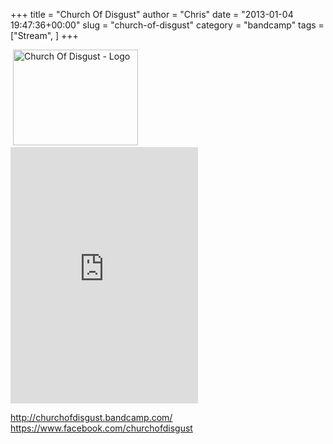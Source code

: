 +++
title = "Church Of Disgust"
author = "Chris"
date = "2013-01-04 19:47:36+00:00"
slug = "church-of-disgust"
category = "bandcamp"
tags = ["Stream", ]
+++

<img src="http://necroslaughter.de/wp-content/uploads/2013/01/Church-Of-Disgust-Invocation-Of-Putrid-Worship.jpg" alt="Church Of Disgust - Invocation Of Putrid Worship" width="0" height="0" class="alignnone size-full wp-image-9782" />
<img src="http://necroslaughter.de/wp-content/uploads/2013/01/Church-Of-Disgust-Logo-200x153.jpg" alt="Church Of Disgust - Logo" width="200" height="153" class="alignleft size-medium wp-image-9783" /><iframe width="300" height="410" style="position: relative; display: block; width: 300px; height: 410px;" src="http://bandcamp.com/EmbeddedPlayer/v=2/album=3430644178/size=grande3/bgcol=222222/linkcol=FFFFFF/" allowtransparency="true" frameborder="0"><a href="http://churchofdisgust.bandcamp.com/album/invocation-of-putrid-worship">Invocation of Putrid Worship by Church of Disgust</a></iframe>

<a href="http://churchofdisgust.bandcamp.com/">http://churchofdisgust.bandcamp.com/</a>
<a href="https://www.facebook.com/churchofdisgust">https://www.facebook.com/churchofdisgust</a>
